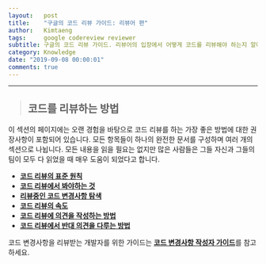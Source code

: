 ```yaml
---
layout:   post
title:    "구글의 코드 리뷰 가이드: 리뷰어 편"
author:   Kimtaeng
tags: 	  google codereview reviewer
subtitle: 구글의 코드 리뷰 가이드. 리뷰어의 입장에서 어떻게 코드를 리뷰해야 하는지 알아봅시다.
category: Knowledge
date: "2019-09-08 00:00:01"
comments: true
---
```


<hr/>

> ## 코드를 리뷰하는 방법

이 섹션의 페이지에는 오랜 경험을 바탕으로 코드 리뷰를 하는 가장 좋은 방법에 대한 권장사항이 포함되어 있습니다.
모든 항목들이 하나의 완전한 문서를 구성하며 여러 개의 섹션으로 나뉩니다. 모든 내용을 읽을 필요는 없지만 많은 사람들은
그들 자신과 그들의 팀이 모두 다 읽었을 때 매우 도움이 되었다고 합니다.

- <a href="/post/the-standard-of-code-review"><b>코드 리뷰의 표준 원칙</b></a>
- <a href="/post/what-to-look-for-in-a-code-review"><b>코드 리뷰에서 봐야하는 것</b></a>
- <a href="/post/navigating-a-cl-in-review"><b>리뷰중인 코드 변경사항 탐색</b></a>
- <a href="/post/speed-of-code-reviews"><b>코드 리뷰의 속도</b></a>
- <a href="/post/how-to-write-code-review"><b>코드 리뷰에 의견을 작성하는 방법</b></a>
- <a href="/post/handling-pushback-in-code-reviews"><b>코드 리뷰에서 반대 의견을 다루는 방법</b></a>

코드 변경사항을 리뷰받는 개발자를 위한 가이드는 
<a href="/post/google-code-review-guide-for-authors"><b>코드 변경사항 작성자 가이드</b></a>를 참고하세요.